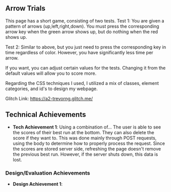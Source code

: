 ## Arrow Trials
This page has a short game, consisting of two tests.
Test 1: You are given a pattern of arrows (up,left,right,down). You must press the corresponding arrow key when the green arrow shows up, but do nothing when the red shows up.

Test 2: Similar to above, but you just need to press the corresponding key in time regardless of color. However, you have significantly less time per arrow.

If you want, you can adjust certain values for the tests. Changing it from the default values will allow you to score more.

Regarding the CSS techniques I used, I utilized a mix of classes, element categories, and id's to design my webpage.

Glitch Link: https://a2-trevorng.glitch.me/

## Technical Achievements
- **Tech Achievement 1**: Using a combination of...
The user is able to see the scores of their best run at the bottom. 
They can also delete the score if they want to. This was done mainly through POST requests, using the body to determine how to properly process the request.
Since the scores are stored server side, refreshing the page doesn't remove the previous best run. However, if the server shuts down, this data is lost.
### Design/Evaluation Achievements
- **Design Achievement 1**: 
